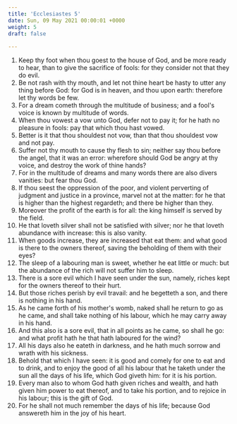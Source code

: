 ```yaml
---
title: 'Ecclesiastes 5'
date: Sun, 09 May 2021 00:00:01 +0000
weight: 5
draft: false
  
---
```


1. Keep thy foot when thou goest to the house of God, and be more ready to hear, than to give the sacrifice of fools: for they consider not that they do evil.
2. Be not rash with thy mouth, and let not thine heart be hasty to utter any thing before God: for God is in heaven, and thou upon earth: therefore let thy words be few.
3. For a dream cometh through the multitude of business; and a fool's voice is known by multitude of words.
4. When thou vowest a vow unto God, defer not to pay it; for he hath no pleasure in fools: pay that which thou hast vowed.
5. Better is it that thou shouldest not vow, than that thou shouldest vow and not pay.
6. Suffer not thy mouth to cause thy flesh to sin; neither say thou before the angel, that it was an error: wherefore should God be angry at thy voice, and destroy the work of thine hands?
7. For in the multitude of dreams and many words there are also divers vanities: but fear thou God.
8. If thou seest the oppression of the poor, and violent perverting of judgment and justice in a province, marvel not at the matter: for he that is higher than the highest regardeth; and there be higher than they.
9. Moreover the profit of the earth is for all: the king himself is served by the field.
10. He that loveth silver shall not be satisfied with silver; nor he that loveth abundance with increase: this is also vanity.
11. When goods increase, they are increased that eat them: and what good is there to the owners thereof, saving the beholding of them with their eyes?
12. The sleep of a labouring man is sweet, whether he eat little or much: but the abundance of the rich will not suffer him to sleep.
13. There is a sore evil which I have seen under the sun, namely, riches kept for the owners thereof to their hurt.
14. But those riches perish by evil travail: and he begetteth a son, and there is nothing in his hand.
15. As he came forth of his mother's womb, naked shall he return to go as he came, and shall take nothing of his labour, which he may carry away in his hand.
16. And this also is a sore evil, that in all points as he came, so shall he go: and what profit hath he that hath laboured for the wind?
17. All his days also he eateth in darkness, and he hath much sorrow and wrath with his sickness.
18. Behold that which I have seen: it is good and comely for one to eat and to drink, and to enjoy the good of all his labour that he taketh under the sun all the days of his life, which God giveth him: for it is his portion.
19. Every man also to whom God hath given riches and wealth, and hath given him power to eat thereof, and to take his portion, and to rejoice in his labour; this is the gift of God.
20. For he shall not much remember the days of his life; because God answereth him in the joy of his heart.
